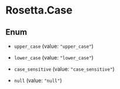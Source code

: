 # Rosetta.Case

## Enum


* `upper_case` (value: `"upper_case"`)

* `lower_case` (value: `"lower_case"`)

* `case_sensitive` (value: `"case_sensitive"`)

* `null` (value: `"null"`)


